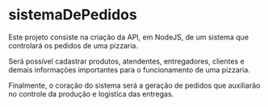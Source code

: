 # sistemaDePedidos

Este projeto consiste na criação da API, em NodeJS, de um sistema que controlará os pedidos de uma pizzaria.

Será possível cadastrar produtos, atendentes, entregadores, clientes e demais informações importantes para o funcionamento de uma pizzaria.

Finalmente, o coração do sistema será a geração de pedidos que auxiliarão no controle da produção e logistica das entregas.
